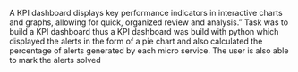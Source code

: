 A KPI dashboard displays key performance indicators in interactive charts and graphs, 
allowing for quick, organized review and analysis.”
Task was to build a KPI dashboard thus a KPI dashboard was build with python which displayed 
the alerts in the form of a pie chart and also calculated the percentage of alerts generated by each 
micro service. The user is also able to mark the alerts solved
